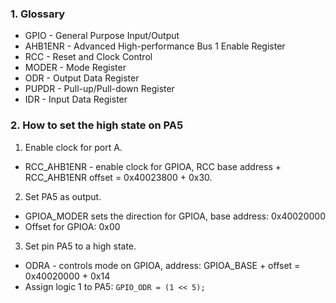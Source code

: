 ### 1. Glossary
- GPIO - General Purpose Input/Output
- AHB1ENR - Advanced High-performance Bus 1 Enable Register
- RCC - Reset and Clock Control
- MODER - Mode Register
- ODR - Output Data Register
- PUPDR - Pull-up/Pull-down Register 
- IDR - Input Data Register

### 2. How to set the high state on PA5
1. Enable clock for port A.
- RCC_AHB1ENR - enable clock for GPIOA, RCC base address + RCC_AHB1ENR offset =
0x40023800 + 0x30.
2. Set PA5 as output.
- GPIOA_MODER sets the direction for GPIOA, base address: 0x40020000
- Offset for GPIOA: 0x00
3. Set pin PA5 to a high state.
- ODRA - controls mode on GPIOA, address: GPIOA_BASE + offset = 0x40020000 + 0x14
- Assign logic 1 to PA5: `GPIO_ODR = (1 << 5);`
